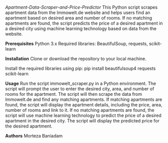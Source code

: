 *Apartment-Data-Scraper-and-Price-Predictor*
This Python script scrapes apartment data from the Immowelt.de website and helps users find an apartment based on desired area and number of rooms. If no matching apartments are found, the script predicts the price of a desired apartment in a desired city using machine learning technology based on data from the website.


**Prerequisites**
Python 3.x
Required libraries: BeautifulSoup, requests,  scikit-learn

**Installation**
Clone or download the repository to your local machine.

Install the required libraries using pip:
pip install beautifulsoup4 requests  scikit-learn

**Usage**
Run the script immowelt_scraper.py in a Python environment.
The script will prompt the user to enter the desired city, area, and number of rooms for the apartment.
The script will then scrape the data from Immowelt.de and find any matching apartments.
If matching apartments are found, the script will display the apartment details, including the price, area, number of rooms and link to it.
If no matching apartments are found, the script will use machine learning technology to predict the price of a desired apartment in the desired city.
The script will display the predicted price for the desired apartment.


**Authors**
Morteza Baniadam

